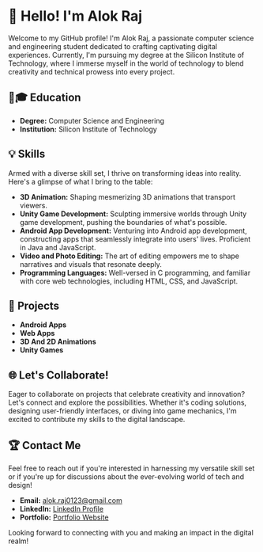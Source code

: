 # 👋 Hello! I'm Alok Raj

Welcome to my GitHub profile! I'm Alok Raj, a passionate computer science and engineering student dedicated to crafting captivating digital experiences. Currently, I'm pursuing my degree at the Silicon Institute of Technology, where I immerse myself in the world of technology to blend creativity and technical prowess into every project.

## 🚀🎓 Education

- **Degree:** Computer Science and Engineering
- **Institution:** Silicon Institute of Technology

## 💡 Skills

Armed with a diverse skill set, I thrive on transforming ideas into reality. Here's a glimpse of what I bring to the table:

- **3D Animation:** Shaping mesmerizing 3D animations that transport viewers.
- **Unity Game Development:** Sculpting immersive worlds through Unity game development, pushing the boundaries of what's possible.
- **Android App Development:** Venturing into Android app development, constructing apps that seamlessly integrate into users' lives. Proficient in Java and JavaScript.
- **Video and Photo Editing:** The art of editing empowers me to shape narratives and visuals that resonate deeply.
- **Programming Languages:** Well-versed in C programming, and familiar with core web technologies, including HTML, CSS, and JavaScript.

## 📱 Projects

- **Android Apps**
- **Web Apps**
- **3D And 2D Animations**
- **Unity Games** 

## 🌐 Let's Collaborate!

Eager to collaborate on projects that celebrate creativity and innovation? Let's connect and explore the possibilities. Whether it's coding solutions, designing user-friendly interfaces, or diving into game mechanics, I'm excited to contribute my skills to the digital landscape.

## 🏆 Contact Me

Feel free to reach out if you're interested in harnessing my versatile skill set or if you're up for discussions about the ever-evolving world of tech and design!

- **Email:** [alok.raj0123@gmail.com](mailto:alok.raj0123@gmail.com)
- **LinkedIn:** [LinkedIn Profile](https://www.linkedin.com/in/alok-raj-b89627211/)
- **Portfolio:** [Portfolio Website](https://alokrajcse.github.io/about-alok/)

Looking forward to connecting with you and making an impact in the digital realm!
